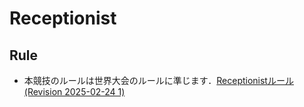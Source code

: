 # Receptionist

## Rule
* 本競技のルールは世界大会のルールに準じます．[Receptionistルール(Revision 2025-02-24 1)](https://robocupathome.github.io/RuleBook/rulebook/master.pdf#page=51)
